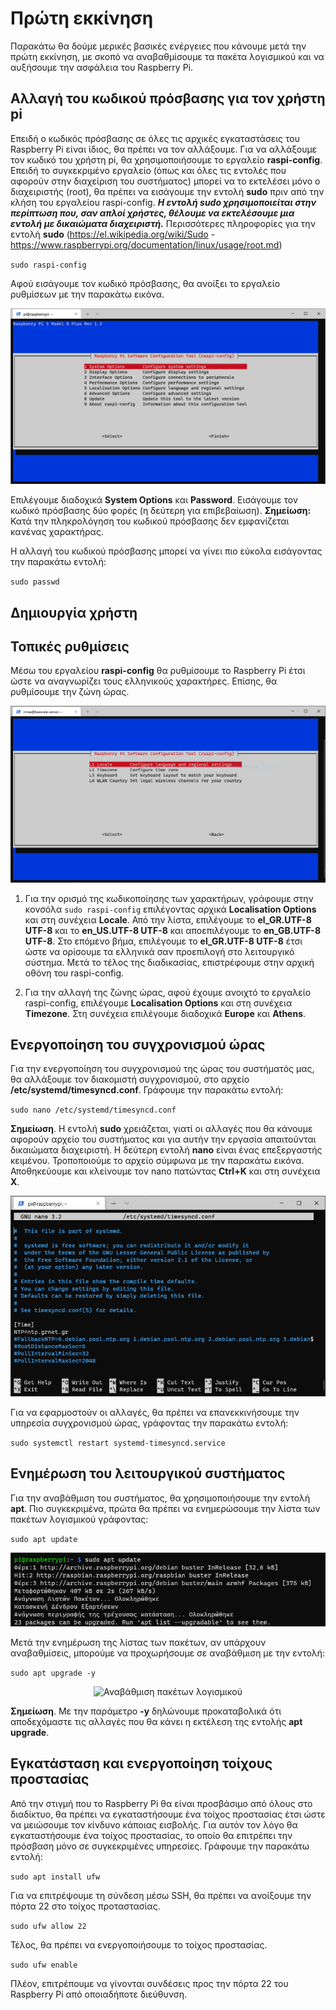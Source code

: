 # Πρώτη εκκίνηση

Παρακάτω θα δούμε μερικές βασικές ενέργειες που κάνουμε μετά την πρώτη εκκίνηση, με σκοπό να αναβαθμίσουμε τα πακέτα λογισμικού και να αυξήσουμε την ασφάλεια του Raspberry Pi.

## Αλλαγή του κωδικού πρόσβασης για τον χρήστη pi

Επειδή ο κωδικός πρόσβασης σε όλες τις αρχικές εγκαταστάσεις του Raspberry Pi είναι ίδιος, θα πρέπει να τον αλλάξουμε. Για να αλλάξουμε τον κωδικό του χρήστη pi, θα χρησιμοποιήσουμε το εργαλείο **raspi-config**. Επειδή το συγκεκριμένο εργαλείο (όπως και όλες τις εντολές που αφορούν στην διαχείριση του συστήματος) μπορεί να το εκτελέσει μόνο ο διαχειριστής (root), θα πρέπει να εισάγουμε την εντολή **sudo** πριν από την κλήση του εργαλείου raspi-config.
***Η εντολή **sudo** χρησιμοποιείται στην περίπτωση που, σαν απλοί χρήστες, θέλουμε να εκτελέσουμε μια εντολή με δικαιώματα διαχειριστή.***
Περισσότερες πληροφορίες για την εντολή **sudo** (https://el.wikipedia.org/wiki/Sudo - https://www.raspberrypi.org/documentation/linux/usage/root.md)

`sudo raspi-config`

Αφού εισάγουμε τον κωδικό πρόσβασης, θα ανοίξει το εργαλείο ρυθμίσεων με την παρακάτω εικόνα.

<p align="center">
    <img src="images/raspi-config.png" alt="Το περιβάλλον του raspi-config" />
</p>

Επιλέγουμε διαδοχικά **System Options** και **Password**. Εισάγουμε τον κωδικό πρόσβασης δύο φορές (η δεύτερη για επιβεβαίωση). **Σημείωση:** Κατά την πληκρολόγηση του κωδικού πρόσβασης δεν εμφανίζεται κανένας χαρακτήρας.

Η αλλαγή του κωδικού πρόσβασης μπορεί να γίνει πιο εύκολα εισάγοντας την παρακάτω εντολή:

`sudo passwd`

## Δημιουργία χρήστη

## Τοπικές ρυθμίσεις

Μέσω του εργαλείου **raspi-config** θα ρυθμίσουμε το Raspberry Pi έτσι ώστε να αναγνωρίζει τους ελληνικούς χαρακτήρες. Επίσης, θα ρυθμίσουμε την ζώνη ώρας.

<p align="center">
    <img src="images/raspi-config-locale.png" alt="Τοπικές ρυθμίσεις" />
</p>

1. Για την ορισμό της κωδικοποίησης των χαρακτήρων, γράφουμε στην κονσόλα `sudo raspi-config` επιλέγοντας αρχικά **Localisation Options** και στη συνέχεια **Locale**. Από την λίστα, επιλέγουμε το **el_GR.UTF-8 UTF-8** και το **en_US.UTF-8 UTF-8** και αποεπιλέγουμε το **en_GB.UTF-8 UTF-8**. Στο επόμενο βήμα, επιλέγουμε το **el_GR.UTF-8 UTF-8** έτσι ώστε να ορίσουμε τα ελληνικά σαν προεπιλογή στο λειτουργικό σύστημα. Μετά το τέλος της διαδικασίας, επιστρέφουμε στην αρχική οθόνη του raspi-config.

2. Για την αλλαγή της ζώνης ώρας, αφού έχουμε ανοιχτό το εργαλείο raspi-config, επιλέγουμε **Localisation Options** και στη συνέχεια **Timezone**. Στη συνέχεια επιλέγουμε διαδοχικά **Europe** και **Athens**.

## Ενεργοποίηση του συγχρονισμού ώρας

Για την ενεργοποίηση του συγχρονισμού της ώρας του συστήματός μας, θα αλλάξουμε τον διακομιστή συγχρονισμού, στο αρχείο **/etc/systemd/timesyncd.conf**. Γράφουμε την παρακάτω εντολή:

`sudo nano /etc/systemd/timesyncd.conf`

**Σημείωση**. Η εντολή **sudo** χρειάζεται, γιατί οι αλλαγές που θα κάνουμε αφορούν αρχείο του συστήματος και για αυτήν την εργασία απαιτούνται δικαιώματα διαχειριστή. Η δεύτερη εντολή **nano** είναι ένας επεξεργαστής κειμένου. Τροποποιούμε το αρχείο σύμφωνα με την παρακάτω εικόνα. Αποθηκεύουμε και κλείνουμε τον nano πατώντας **Ctrl+K** και στη συνέχεια **X**.

<p align="center">
    <img src="images/time-sync.png" alt="Τροποποίηση διακομιστή συγχρονισμού ώρας" />
</p>

Για να εφαρμοστούν οι αλλαγές, θα πρέπει να επανεκκινήσουμε την υπηρεσία συγχρονισμού ώρας, γράφοντας την παρακάτω εντολή:

`sudo systemctl restart systemd-timesyncd.service`

## Ενημέρωση του λειτουργικού συστήματος

Για την αναβάθμιση του συστήματος, θα χρησιμοποιήσουμε την εντολή **apt**. Πιο συγκεκριμένα, πρώτα θα πρέπει να ενημερώσουμε την λίστα των πακέτων λογισμικού γράφοντας:

`sudo apt update`

<p align="center">
    <img src="images/apt-update.png" alt="Ενημέρωση των πακέτων λογισμικού" />
</p>

Μετά την ενημέρωση της λίστας των πακέτων, αν υπάρχουν αναβαθμίσεις, μπορούμε να προχωρήσουμε σε αναβάθμιση με την εντολή:

`sudo apt upgrade -y`

<p align="center">
    <img src="images/apt-uprade.png" alt="Αναβάθμιση πακέτων λογισμικού" />
</p>

**Σημείωση**. Με την παράμετρο **-y** δηλώνουμε προκαταβολικά ότι αποδεχόμαστε τις αλλαγές που θα κάνει η εκτέλεση της εντολής **apt upgrade**.

## Εγκατάσταση και ενεργοποίηση τοίχους προστασίας

Από την στιγμή που το Raspberry Pi θα είναι προσβάσιμο από όλους στο διαδίκτυο, θα πρέπει να εγκαταστήσουμε ένα τοίχος προστασίας έτσι ώστε να μειώσουμε τον κίνδυνο κάποιας εισβολής. Για αυτόν τον λόγο θα εγκαταστήσουμε ένα τοίχος προστασίας, το οποίο θα επιτρέπει την πρόσβαση μόνο σε συγκεκριμένες υπηρεσίες. Γράφουμε την παρακάτω εντολή:

`sudo apt install ufw`

Για να επιτρέψουμε τη σύνδεση μέσω SSH, θα πρέπει να ανοίξουμε την πόρτα 22 στο τοίχος προταστασίας.

`sudo ufw allow 22`

Τέλος, θα πρέπει να ενεργοποιήσουμε το τοίχος προστασίας.

`sudo ufw enable`

Πλέον, επιτρέπουμε να γίνονται συνδέσεις προς την πόρτα 22 του Raspberry Pi από οποιαδήποτε διεύθυνση.